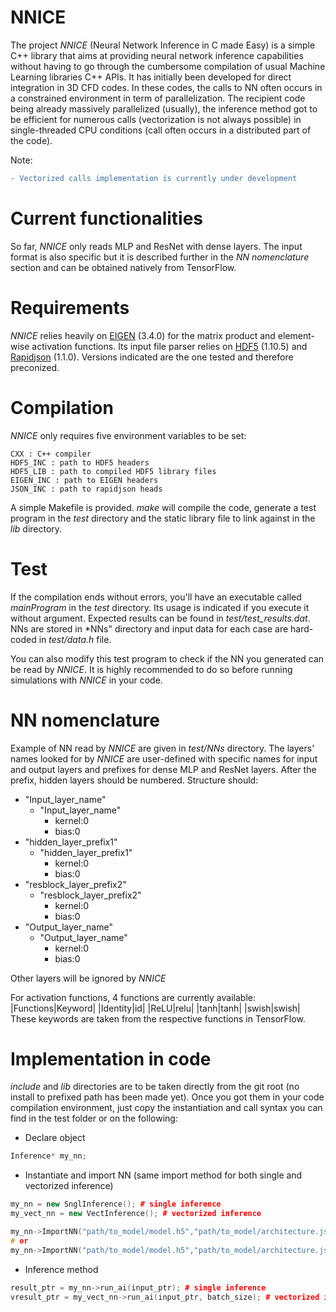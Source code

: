 NNICE
=======

The project *NNICE* (Neural Network Inference in C made Easy) is a simple C++ library that aims at providing neural network inference capabilities without having to go through the cumbersome compilation of usual Machine Learning libraries C++ APIs. It has initially been developed for direct integration in 3D CFD codes. In these codes, the calls to NN often occurs in a constrained environment in term of parallelization. The recipient code being already massively parallelized (usually), the inference method got to be efficient for numerous calls (vectorization is not always possible) in single-threaded CPU conditions (call often occurs in a distributed part of the code).

Note:
```diff
- Vectorized calls implementation is currently under development
```

# Current functionalities
So far, *NNICE* only reads MLP and ResNet with dense layers. The input format is also specific but it is described further in the *NN nomenclature* section and can be obtained natively from TensorFlow.

# Requirements
*NNICE* relies heavily on [EIGEN](https://gitlab.com/libeigen/eigen/-/releases/3.4.0) (3.4.0) for the matrix product and element-wise activation functions. Its input file parser relies on [HDF5](https://github.com/HDFGroup/hdf5) (1.10.5) and [Rapidjson](https://github.com/Tencent/rapidjson) (1.1.0). Versions indicated are the one tested and therefore preconized.

# Compilation
*NNICE* only requires five environment variables to be set:
```
CXX : C++ compiler
HDF5_INC : path to HDF5 headers
HDF5_LIB : path to compiled HDF5 library files
EIGEN_INC : path to EIGEN headers
JSON_INC : path to rapidjson heads
```

A simple Makefile is provided. *make* will compile the code, generate a test program in the *test* directory and the static library file to link against in the *lib* directory.

# Test
If the compilation ends without errors, you'll have an executable called *mainProgram* in the *test* directory. Its usage is indicated if you execute it without argument. Expected results can be found in *test/test_results.dat*. NNs are stored in *NNs" directory and input data for each case are hard-coded in *test/data.h* file.

You can also modify this test program to check if the NN you generated can be read by *NNICE*. It is highly recommended to do so before running simulations with *NNICE* in your code.

# NN nomenclature
Example of NN read by *NNICE* are given in *test/NNs* directory. The layers' names looked for by *NNICE* are user-defined with specific names for input and output layers and prefixes for dense MLP and ResNet layers. After the prefix, hidden layers should be numbered. Structure should:
+ "Input_layer_name"
  + "Input_layer_name"
    + kernel:0
    + bias:0
+ "hidden_layer_prefix1"
  + "hidden_layer_prefix1"
    + kernel:0
    + bias:0
+ "resblock_layer_prefix2"
  + "resblock_layer_prefix2"
    + kernel:0
    + bias:0
+ "Output_layer_name"
  + "Output_layer_name"
    + kernel:0
    + bias:0

Other layers will be ignored by *NNICE*

For activation functions, 4 functions are currently available:
|Functions|Keyword|
|Identity|id|
|ReLU|relu|
|tanh|tanh|
|swish|swish|
These keywords are taken from the respective functions in TensorFlow.

# Implementation in code
*include* and *lib* directories are to be taken directly from the git root (no install to prefixed path has been made yet). Once you got them in your code compilation environment, just copy the instantiation and call syntax you can find in the test folder or on the following:

+ Declare object
```cpp
Inference* my_nn;
```
+ Instantiate and import NN (same import method for both single and vectorized inference)
```cpp
my_nn = new SnglInference(); # single inference
my_vect_nn = new VectInference(); # vectorized inference

my_nn->ImportNN("path/to_model/model.h5","path/to_model/architecture.json");
# or
my_nn->ImportNN("path/to_model/model.h5","path/to_model/architecture.json", "input_layer_name", "hidden_layer_prefix", "resblock_layer_prefix", "output_layer_name");
```
+ Inference method
```cpp
result_ptr = my_nn->run_ai(input_ptr); # single inference
vresult_ptr = my_vect_nn->run_ai(input_ptr, batch_size); # vectorized inference
```
